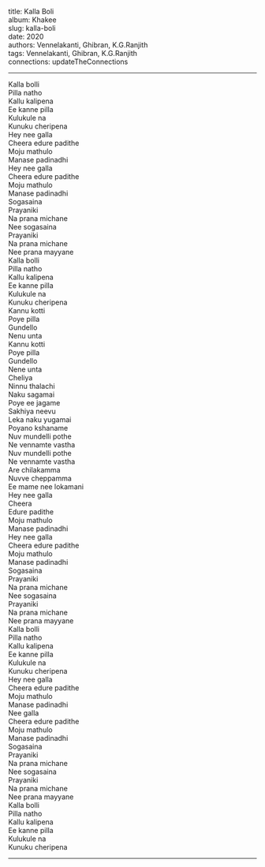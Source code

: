 title: Kalla Boli  
album: Khakee  
slug: kalla-boli  
date: 2020  
authors: Vennelakanti, Ghibran, K.G.Ranjith  
tags: Vennelakanti, Ghibran, K.G.Ranjith  
connections: updateTheConnections  

------------

Kalla bolli  
Pilla natho  
Kallu kalipena  
Ee kanne pilla  
Kulukule na  
Kunuku cheripena  
Hey nee galla  
Cheera edure padithe  
Moju mathulo  
Manase padinadhi  
Hey nee galla  
Cheera edure padithe  
Moju mathulo  
Manase padinadhi  
Sogasaina  
Prayaniki  
Na prana michane  
Nee sogasaina  
Prayaniki  
Na prana michane  
Nee prana mayyane  
Kalla bolli  
Pilla natho  
Kallu kalipena  
Ee kanne pilla  
Kulukule na  
Kunuku cheripena  
Kannu kotti  
Poye pilla  
Gundello  
Nenu unta  
Kannu kotti  
Poye pilla  
Gundello  
Nene unta  
Cheliya  
Ninnu thalachi  
Naku sagamai  
Poye ee jagame  
Sakhiya neevu  
Leka naku yugamai  
Poyano kshaname  
Nuv mundelli pothe  
Ne vennamte vastha  
Nuv mundelli pothe  
Ne vennamte vastha  
Are chilakamma  
Nuvve cheppamma  
Ee mame nee lokamani  
Hey nee galla  
Cheera  
Edure padithe  
Moju mathulo  
Manase padinadhi  
Hey nee galla  
Cheera edure padithe  
Moju mathulo  
Manase padinadhi  
Sogasaina  
Prayaniki  
Na prana michane  
Nee sogasaina  
Prayaniki  
Na prana michane  
Nee prana mayyane  
Kalla bolli  
Pilla natho  
Kallu kalipena  
Ee kanne pilla  
Kulukule na  
Kunuku cheripena  
Hey nee galla  
Cheera edure padithe  
Moju mathulo  
Manase padinadhi  
Nee galla  
Cheera edure padithe  
Moju mathulo  
Manase padinadhi  
Sogasaina  
Prayaniki  
Na prana michane  
Nee sogasaina  
Prayaniki  
Na prana michane  
Nee prana mayyane  
Kalla bolli  
Pilla natho  
Kallu kalipena  
Ee kanne pilla  
Kulukule na  
Kunuku cheripena  


------------
